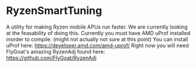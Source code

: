# RyzenSmartTuning
A utility for making Ryzen mobile APUs run faster. We are currently looking at the feasability of doing this. Currently you must have AMD uProf installed inorder to compile. (might not actually not sure at this point) 
You can install uProf here: https://developer.amd.com/amd-uprof/
Right now you will need FlyGoat's amazing RyzenAdj found here: https://github.com/FlyGoat/RyzenAdj
